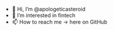 - 👋 Hi, I’m @apologeticasteroid
- 👀 I’m interested in fintech
- 📫 How to reach me -> here on GitHub

<!---
apologeticasteroid/apologeticasteroid is a ✨ special ✨ repository because its `README.md` (this file) appears on your GitHub profile.
You can click the Preview link to take a look at your changes.
--->
